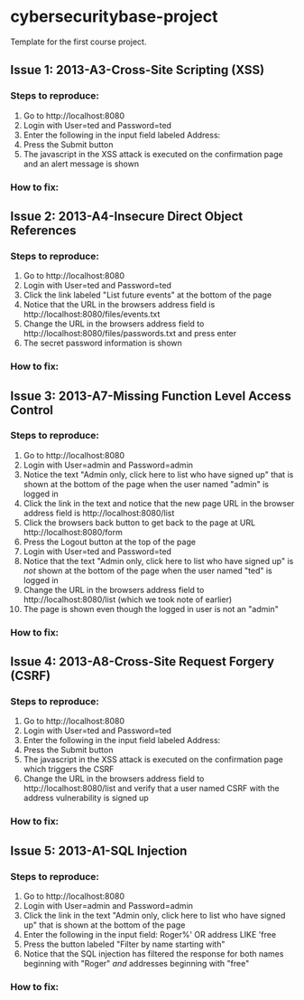# cybersecuritybase-project
Template for the first course project.

## Issue 1: 2013-A3-Cross-Site Scripting (XSS)
### Steps to reproduce:
1. Go to http://localhost:8080
2. Login with User=ted and Password=ted
3. Enter the following in the input field labeled Address: <script>alert('XSS vulnerability!')</script>
4. Press the Submit button
5. The javascript in the XSS attack is executed on the confirmation page and an alert message is shown

### How to fix:

## Issue 2: 2013-A4-Insecure Direct Object References
### Steps to reproduce:
1. Go to http://localhost:8080
2. Login with User=ted and Password=ted
3. Click the link labeled "List future events" at the bottom of the page
4. Notice that the URL in the browsers address field is http://localhost:8080/files/events.txt
5. Change the URL in the browsers address field to http://localhost:8080/files/passwords.txt and press enter
6. The secret password information is shown

### How to fix:

## Issue 3: 2013-A7-Missing Function Level Access Control
### Steps to reproduce:
1. Go to http://localhost:8080
2. Login with User=admin and Password=admin
3. Notice the text "Admin only, click here to list who have signed up" that is shown at the bottom of the page when the user named "admin" is logged in
4. Click the link in the text and notice that the new page URL in the browser address field is http://localhost:8080/list
5. Click the browsers back button to get back to the page at URL http://localhost:8080/form
6. Press the Logout button at the top of the page
7. Login with User=ted and Password=ted
8. Notice that the text "Admin only, click here to list who have signed up" is _not_ shown at the bottom of the page when the user named "ted" is logged in
9. Change the URL in the browsers address field to http://localhost:8080/list (which we took note of earlier)
10. The page is shown even though the logged in user is not an "admin"

### How to fix:

## Issue 4: 2013-A8-Cross-Site Request Forgery (CSRF)
### Steps to reproduce:
1. Go to http://localhost:8080
2. Login with User=ted and Password=ted
3. Enter the following in the input field labeled Address: <script>document.addEventListener("DOMContentLoaded", function() {var form = document.createElement("form");form.setAttribute('method',"post");form.setAttribute('action',"/form");form.setAttribute('id',"csrfForm");var name = document.createElement("input");name.setAttribute('type',"text");name.setAttribute('name',"name");name.setAttribute('value',"CSRF");var address = document.createElement("input");address.setAttribute('type',"text");address.setAttribute('name',"address");address.setAttribute('value',"vulnerability");form.appendChild(name);form.appendChild(address);document.getElementsByTagName('body')[0].appendChild(form);document.getElementById('csrfForm').submit();});</script>
4. Press the Submit button
5. The javascript in the XSS attack is executed on the confirmation page which triggers the CSRF
6. Change the URL in the browsers address field to http://localhost:8080/list and verify that a user named CSRF with the address vulnerability is signed up

### How to fix:

## Issue 5: 2013-A1-SQL Injection
### Steps to reproduce:
1. Go to http://localhost:8080
2. Login with User=admin and Password=admin
3. Click the link in the text "Admin only, click here to list who have signed up" that is shown at the bottom of the page
4. Enter the following in the input field: Roger%' OR address LIKE 'free
5. Press the button labeled "Filter by name starting with"
6. Notice that the SQL injection has filtered the response for both names beginning with "Roger" _and_ addresses beginning with "free"

### How to fix:

